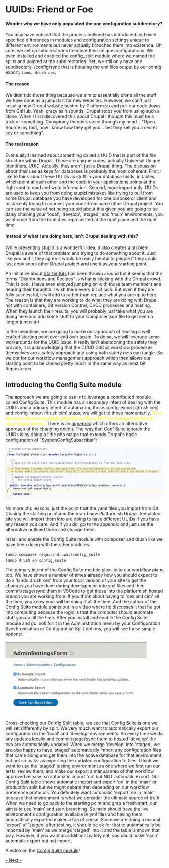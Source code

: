
# UUIDs: Friend or Foe

#### Wonder why we have only populated the one configuration subdirectory?
You may have noticed that the process outlined has introduced and even specified differences in modules and configuration settings unique to different environments but never actually branched them into existence.  Oh sure, we set up subdirectories to house their unique configurations.  We even installed and enabled the config_split module where we named the splits and pointed at the subdirectories.  Yet, we still only have one subdirectory, /config/sync that is housing the yml files output by our  config export; `lando drush cex`.  

#### The reason
We didn't do those thing because we aim to essentially clone all the stuff we have done as a jumpstart for new websites.  However, we can't just install a new Drupal website hosted by Platform.sh and pull our code down from GitHub.  Yeah, crazy as it sounds, Drupal stops you from using such a clone.  When I first discovered this about Drupal I thought this must be a trick or something.  Conspiracy theories raced through my head… "Open Source my foot, now I know how they get you… bet they sell you a secret key or something".

#### The real reason
Eventually I learned about something called a UUID that is part of the file structure within Drupal.  These are unique codes, actually Universal Unique Identifiers, [UUID](https://en.wikipedia.org/wiki/Universally_unique_identifier).   Actually, they aren't just a Drupal thing.  The discussion about their use as keys for databases is probably the most coherent.  First, I like to think about these UUIDs as stuff in your database fields, in tables, which point at each other and the code in your applications points at the right spot to read and write information.  Second, more importantly, UUIDs are used to keep you from doing stupid mistakes like trying to pull from some Drupal database you have developed for one purpose or client and mistakenly trying to connect your code from some other Drupal project.  You can see the value of not being stupid about this given you are going to be daisy chaining your 'local', 'develop', 'staged', and 'main' environments; you want code from the branches represented at the right place and the right time.

#### Instead of what I am doing here, isn't Drupal dealing with this?
While preventing stupid is a wonderful idea, it also creates a problem.  Drupal is aware of that problem and trying to do something about it.  Just like you and I, they agree it would be really helpful to people if they could just copy some other Drupal project and use it as your starting point.

An Initiative about [Starter Kits](https://www.drupal.org/about/core/strategic-initiatives-distributions-and-recipes) has been thrown around but it seems that the terms "Distributions and Recipes" is what is sticking with the Drupal crowd.   That is cool.  I have even enjoyed jumping on with those team members and hearing their thoughts.  I wish them every bit of luck. But even if they are fully successful, it will add to rather than replace what you are up to here.  The reason is that they are working to do what they are doing with Drupal, not with containers, Git Version Control, CI/CD processes and hosting.  When they launch their results, you will probably just take what you are doing here and add some stuff to your Composer.json file to get even a longer jumpstart.

In the meantime, we are going to make our approach of reusing a well crafted starting point over and over again.  To do so, we will leverage some workarounds for the UUID issue.  It really isn't abandoning the safety they provide, it is acknowledging that the CI/CD GitOps workflow processes themselves are a safety approach and using both safety nets can tangle.  So we opt for our workflow management approach which then allows our starting point to be cloned pretty much in the same way as most Git Repositories.

## Introducing the Config Suite module
The approach we are going to use is to leverage a contributed module called Config Suite.  This module has a secondary intent of dealing with the UUIDs and a primary intent of automating those config-export (drush cex) and config-import (drush cim) steps; we will get to those momentarily.  <font color=yellow>First, the way this module deals with the UUIDs is NOT to change them but to simply ignore them.</font>  There is an [appendix](../cicd/changeUUIDs.md) which offers an alternative approach of the changing option.  The way that Conf Suite ignores the UUIDs is by doing a little php magic that extends Drupal's basic configuration of "SystemConfigSubscriber": 

<img src="../cicd/captures/UUID1.png"  width="700">

No more php lessons, just the point that the yaml files you import from Git Cloning the starting point and the brand new Platform.sh Drupal Templated site you will import them into are doing to have different UUIDs if you have any reason you care.  And if you do, go to the appendix and just use the alternative outlined there and change them. 

Install and enable the Config Suite module with composer and drush like we have been doing with the other modules:

`lando composer require drupal/config_suite`<br>
`lando drush en config_suite`

The primary intent of the Config Suite module plays in to our workflow plans too.  We have shown a number of times already how you should expect to do a 'lando drush cex' from your local version of your site to get the changes you have done during development into yml files and then commit/stage/sync them in VSCode to get those into the platform.sh hosted branch you are working from.  If you think about having to 'cex and cim' all the time, you know your will be doing it all the time.  And the author of the Config Suite module points out in a video where he discusses it that he got into computing because the logic is that the computer should automate stuff you do all the time.  After you install and enable the Config Suite module and go look for it in the Administration menu by your Configuration Synchronization or Configuration Split options, you will see these simple options:

<img src="../cicd/captures/UUID2.png"  width="450">

Cross-checking our Config Split table, we see that Config Suite is one we will set differently by split.  We very much want to automatically export our configuration in the 'local' and 'develop' environments. So every time we do any updates locally and commit/stage/sync them to hosted 'develop' the two are automatically updated.  When we merge 'develop' into 'staged', we are also happy to have 'staged' automatically import any configuration files that came along and get them into the active database for that environment; but not so as far as exporting the updated configuration to files.  I think we want to use the 'staged' testing environment as one where we first run our tests, review them, and make our export a manual step of that workflow approved release; so automatic import 'on' but NOT automatic export.  Our Config Split table shows automatic import and export 'on' in the 'main' or production split but we might debate that depending on our workflow preference protocols.  You definitely want automatic 'export' on in 'main'  because that environment is what we consider the ultimate source of truth.  When we need to go back to the starting point and grab a fresh start, our aim is to use 'main' and start branching.  So main should have the live environment's configuration available in yml files and having them automatically exported makes a ton of sense.  Since we are doing a manual 'export'  of 'staged' after testing, it should be ok for that to automatically be imported by 'main' as we merge 'staged' into it and the table is shown that way.  However, if you want an additional safety net, you could make 'main' automatic export but not import.

A video on the [Config Suite module](https://www.youtube.com/watch?v=02IJGgGPBAw&t=112s)!


[- Next -](../cicd/stagefileproxy.md)
